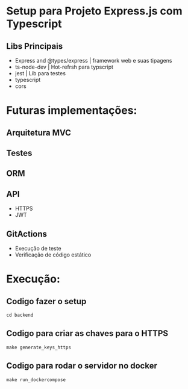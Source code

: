 # Setup para Projeto Express.js com Typescript

## Libs Principais
<ul>
<li>Express and @types/express | framework web e suas tipagens</li>
<li>ts-node-dev | Hot-refrsh para typscript</li>
<li>jest | Lib para testes</li>
<li>typescript</li>
<li>cors</li>
</ul>

# Futuras implementações:
## Arquitetura MVC
## Testes
## ORM 

## API
<ul>
<li>HTTPS</li>
<li>JWT</li>
</ul>

## GitActions
<ul>
<li>Execução de teste</li>
<li>Verificação de código estático</li>
</ul>

# Execução:
## Codigo fazer o setup
```
cd backend
```

## Codigo para criar as chaves para o HTTPS
```
make generate_keys_https
```

## Codigo para rodar o servidor no docker
```
make run_dockercompose
```


